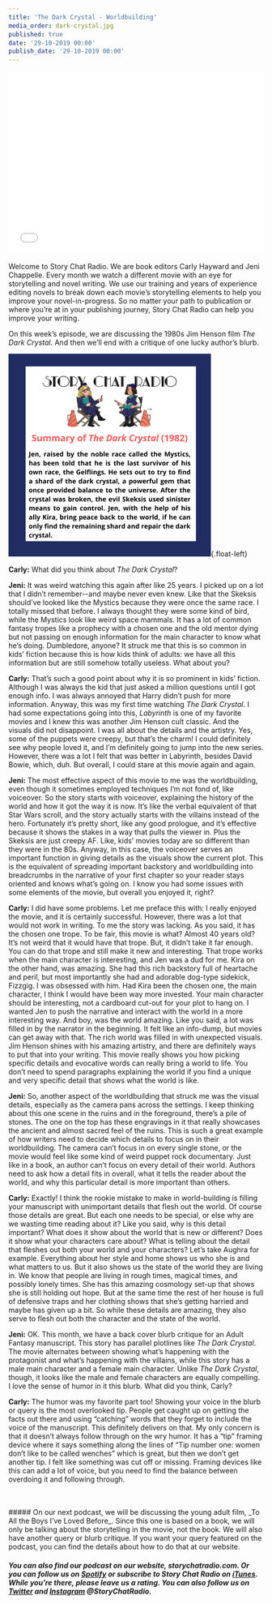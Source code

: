 ```yaml
---
title: 'The Dark Crystal - Worldbuilding'
media_order: dark-crystal.jpg
published: true
date: '29-10-2019 00:00'
publish_date: '29-10-2019 00:00'
---
```


<iframe style="border: none" src="//html5-player.libsyn.com/embed/episode/id/11787971/height/360/theme/legacy/thumbnail/yes/direction/backward/" height="360" width="100%" scrolling="no"  allowfullscreen webkitallowfullscreen mozallowfullscreen oallowfullscreen msallowfullscreen></iframe>

Welcome to Story Chat Radio. We are book editors Carly Hayward and Jeni Chappelle. Every month we watch a different movie with an eye for storytelling and novel writing. We use our training and years of experience editing novels to break down each movie’s storytelling elements to help you improve your novel-in-progress. So no matter your path to publication or where you’re at in your publishing journey, Story Chat Radio can help you improve your writing. 

On this week’s episode, we are discussing the 1980s Jim Henson film _The Dark Crystal_. And then we’ll end with a critique of one lucky author’s blurb.

![](DarkCrystal_Synopsis.png){.float-left}

**Carly:** What did you think about _The Dark Crystal_?

**Jeni:** It was weird watching this again after like 25 years. I picked up on a lot that I didn’t remember--and maybe never even knew. Like that the Skeksis should’ve looked like the Mystics because they were once the same race. I totally missed that before. I always thought they were some kind of bird, while the Mystics look like weird space mammals. It has a lot of common fantasy tropes like a prophecy with a chosen one and the old mentor dying but not passing on enough information for the main character to know what he’s doing. Dumbledore, anyone? It struck me that this is so common in kids’ fiction because this is how kids think of adults: we have all this information but are still somehow totally useless. What about you? 

**Carly:** That’s such a good point about why it is so prominent in kids’ fiction. Although I was always the kid that just asked a million questions until I got enough info. I was always annoyed that Harry didn’t push for more information. Anyway, this was my first time watching _The Dark Crystal_. I had some expectations going into this, _Labyrinth_ is one of my favorite movies and I knew this was another Jim Henson cult classic.  And the visuals did not disappoint. I was all about the details and the artistry. Yes, some of the puppets were creepy, but that’s the charm! I could definitely see why people loved it, and I’m definitely going to jump into the new series. However, there was a lot I felt that was better in Labyrinth, besides David Bowie, which, duh. But overall, I could stare at this movie again and again. 

**Jeni:** The most effective aspect of this movie to me was the worldbuilding, even though it sometimes employed techniques I’m not fond of, like voiceover. So the story starts with voiceover, explaining the history of the world and how it got the way it is now. It’s like the verbal equivalent of that Star Wars scroll, and the story actually starts with the villains instead of the hero. Fortunately it’s pretty short, like any good prologue, and it’s effective because it shows the stakes in a way that pulls the viewer in. Plus the Skeksis are just creepy AF. Like, kids’ movies today are so different than they were in the 80s. Anyway, in this case, the voiceover serves an important function in giving details as the visuals show the current plot. This is the equivalent of spreading important backstory and worldbuilding into breadcrumbs in the narrative of your first chapter so your reader stays oriented and knows what’s going on. I know you had some issues with some elements of the movie, but overall you enjoyed it, right? 

**Carly:** I did have some problems. Let me preface this with: I really enjoyed the movie, and it is certainly successful. However, there was a lot that would not work in writing. To me the story was lacking. As you said, it has the chosen one trope. To be fair, this movie is what? Almost 40 years old? It’s not weird that it would have that trope. But, it didn’t take it far enough. You can do that trope and still make it new and interesting. That trope works when the main character is interesting, and Jen was a dud for me. Kira on the other hand, was amazing. She had this rich backstory full of heartache and peril, but most importantly she had and adorable dog-type sidekick, Fizzgig. I was obsessed with him. Had Kira been the chosen one, the main character, I think I would have been way more invested. Your main character should be interesting, not a cardboard cut-out for your plot to hang on. I wanted Jen to push the narrative and interact with the world in a more interesting way. And boy, was the world amazing. Like you said, a lot was filled in by the narrator in the beginning. It felt like an info-dump, but movies can get away with that. The rich world was filled in with unexpected visuals. Jim Henson shines with his amazing artistry, and there are definitely ways to put that into your writing. This movie really shows you how picking specific details and evocative words can really bring a world to life. You don’t need to spend paragraphs explaining the world if you find a unique and very specific detail that shows what the world is like.        

**Jeni:** So, another aspect of the worldbuilding that struck me was the visual details, especially as the camera pans across the settings. I keep thinking about this one scene in the ruins and in the foreground, there’s a pile of stones. The one on the top has these engravings in it that really showcases the ancient and almost sacred feel of the ruins. This is such a great example of how writers need to decide which details to focus on in their worldbuilding. The camera can’t focus in on every single stone, or the movie would feel like some kind of weird puppet rock documentary. Just like in a book, an author can’t focus on every detail of their world. Authors need to ask how a detail fits in overall, what it tells the reader about the world, and why this particular detail is more important than others.                             

**Carly:** Exactly! I think the rookie mistake to make in world-building is filling your manuscript with unimportant details that flesh out the world. Of course those details are great. But each one needs to be special, or else why are we wasting time reading about it? Like you said, why is this detail important? What does it show about the world that is new or different? Does it show what your characters care about? What is telling about the detail that fleshes out both your world and your characters? Let’s take Aughra for example. Everything about her style and home shows us who she is and what matters to us. But it also shows us the state of the world they are living in. We know that people are living in rough times, magical times, and possibly lonely times. She has this amazing cosmology set-up that shows she is still holding out hope. But at the same time the rest of her house is full of defensive traps and her clothing shows that she’s getting harried and maybe has given up a bit. So while these details are amazing, they also serve to flesh out both the character and the state of the world. 

**Jeni:** OK. This month, we have a back cover blurb critique for an Adult Fantasy manuscript. This story has parallel plotlines like _The Dark Crystal_. The movie alternates between showing what’s happening with the protagonist and what’s happening with the villains, while this story has a male main character and a female main character. Unlike _The Dark Crystal_, though, it looks like the male and female characters are equally compelling. I love the sense of humor in it this blurb. What did you think, Carly? 

**Carly:** The humor was my favorite part too! Showing your voice in the blurb or query is the most overlooked tip. People get caught up on getting the facts out there and using “catching” words that they forget to include the voice of the manuscript. This definitely delivers on that. My only concern is that it doesn’t always follow through on the wry humor. It has a “tip” framing device where it says something along the lines of “Tip number one: women don’t like to be called wenches” which is great, but then we don’t get another tip. I felt like something was cut off or missing. Framing devices like this can add a lot of voice, but you need to find the balance between overdoing it and following through. 

<br>
<br>
##### On our next podcast, we will be discussing the young adult film, _To All the Boys I’ve Loved Before_. Since this one is based on a book, we will only be talking about the storytelling in the movie, not the book. We will also have another query or blurb critique. If you want your query featured on the podcast, you can find the details about how to do that at our website. 

##### You can also find our podcast on our website, storychatradio.com. Or you can follow us on [Spotify](https://open.spotify.com/show/3o7zYGOeJMHfKFdCrhlILb?target=_blank) or subscribe to Story Chat Radio on [iTunes](https://podcasts.apple.com/us/podcast/story-chat-radio/id1483688097?target=_blank). While you’re there, please leave us a rating. You can also follow us on [Twitter](http://www.twitter.com/storychatradio?target=_blank) and [Instagram](http://www.instagram.com/storychatradio?target=_blank) @StoryChatRadio.
